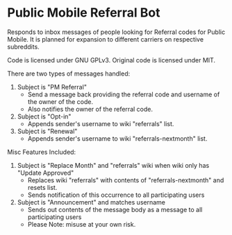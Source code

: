 # Public Mobile Referral Bot
Responds to inbox messages of people looking for Referral codes for Public Mobile.  It is planned for expansion to different carriers on respective subreddits.

Code is licensed under GNU GPLv3.  Original code is licensed under MIT.

There are two types of messages handled:
1) Subject is "PM Referral"
    - Send a message back providing the referral code and username of the owner of the code.
    - Also notifies the owner of the referral code.
2) Subject is "Opt-in"
    - Appends sender's username to wiki "referrals" list.
3) Subject is "Renewal"
    - Appends sender's username to wiki "referrals-nextmonth" list.

Misc Features Included:
1) Subject is "Replace Month" and "referrals" wiki when wiki only has "Update Approved" 
    - Replaces wiki "referrals" with contents of "referrals-nextmonth" and resets list.
    - Sends notification of this occurrence to all participating users 
2) Subject is "Announcement" and matches username
    - Sends out contents of the message body as a message to all participating users
    - Please Note: misuse at your own risk.
